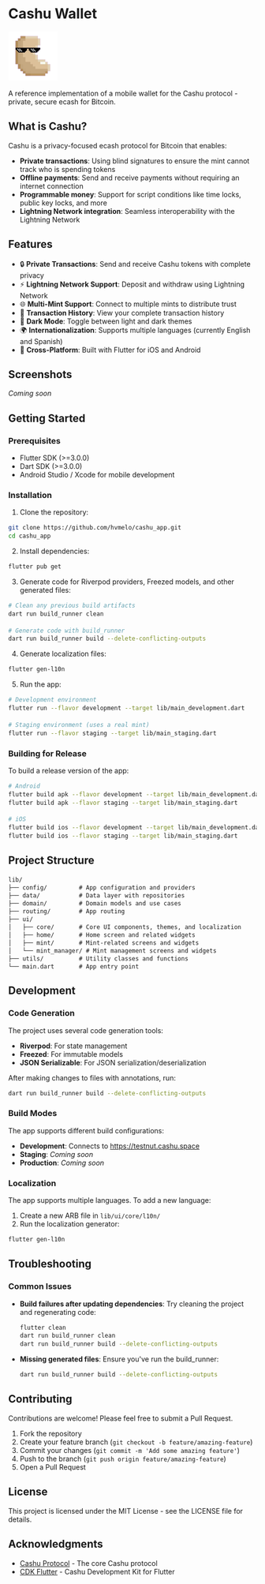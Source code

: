 # Cashu Wallet

<img src="assets/images/cashu_logo.png" alt="Cashu Logo" width="100"/>

A reference implementation of a mobile wallet for the Cashu protocol - private, secure ecash for Bitcoin.

## What is Cashu?

Cashu is a privacy-focused ecash protocol for Bitcoin that enables:

- **Private transactions**: Using blind signatures to ensure the mint cannot track who is spending tokens
- **Offline payments**: Send and receive payments without requiring an internet connection
- **Programmable money**: Support for script conditions like time locks, public key locks, and more
- **Lightning Network integration**: Seamless interoperability with the Lightning Network

## Features

- 🔒 **Private Transactions**: Send and receive Cashu tokens with complete privacy
- ⚡ **Lightning Network Support**: Deposit and withdraw using Lightning Network
- 🌐 **Multi-Mint Support**: Connect to multiple mints to distribute trust
- 🔄 **Transaction History**: View your complete transaction history
- 🌙 **Dark Mode**: Toggle between light and dark themes
- 🌍 **Internationalization**: Supports multiple languages (currently English and Spanish)
- 📱 **Cross-Platform**: Built with Flutter for iOS and Android

## Screenshots

_Coming soon_

## Getting Started

### Prerequisites

- Flutter SDK (>=3.0.0)
- Dart SDK (>=3.0.0)
- Android Studio / Xcode for mobile development

### Installation

1. Clone the repository:

```bash
git clone https://github.com/hvmelo/cashu_app.git
cd cashu_app
```

2. Install dependencies:

```bash
flutter pub get
```

3. Generate code for Riverpod providers, Freezed models, and other generated files:

```bash
# Clean any previous build artifacts
dart run build_runner clean

# Generate code with build_runner
dart run build_runner build --delete-conflicting-outputs
```

4. Generate localization files:

```bash
flutter gen-l10n
```

5. Run the app:

```bash
# Development environment
flutter run --flavor development --target lib/main_development.dart

# Staging environment (uses a real mint)
flutter run --flavor staging --target lib/main_staging.dart
```

### Building for Release

To build a release version of the app:

```bash
# Android
flutter build apk --flavor development --target lib/main_development.dart
flutter build apk --flavor staging --target lib/main_staging.dart

# iOS
flutter build ios --flavor development --target lib/main_development.dart
flutter build ios --flavor staging --target lib/main_staging.dart
```

## Project Structure

```
lib/
├── config/         # App configuration and providers
├── data/           # Data layer with repositories
├── domain/         # Domain models and use cases
├── routing/        # App routing
├── ui/
│   ├── core/       # Core UI components, themes, and localization
│   ├── home/       # Home screen and related widgets
│   ├── mint/       # Mint-related screens and widgets
│   └── mint_manager/ # Mint management screens and widgets
├── utils/          # Utility classes and functions
└── main.dart       # App entry point
```

## Development

### Code Generation

The project uses several code generation tools:

- **Riverpod**: For state management
- **Freezed**: For immutable models
- **JSON Serializable**: For JSON serialization/deserialization

After making changes to files with annotations, run:

```bash
dart run build_runner build --delete-conflicting-outputs
```

### Build Modes

The app supports different build configurations:

- **Development**: Connects to https://testnut.cashu.space
- **Staging**: _Coming soon_
- **Production**: _Coming soon_

### Localization

The app supports multiple languages. To add a new language:

1. Create a new ARB file in `lib/ui/core/l10n/`
2. Run the localization generator:

```bash
flutter gen-l10n
```

## Troubleshooting

### Common Issues

- **Build failures after updating dependencies**: Try cleaning the project and regenerating code:

  ```bash
  flutter clean
  dart run build_runner clean
  dart run build_runner build --delete-conflicting-outputs
  ```

- **Missing generated files**: Ensure you've run the build_runner:
  ```bash
  dart run build_runner build --delete-conflicting-outputs
  ```

## Contributing

Contributions are welcome! Please feel free to submit a Pull Request.

1. Fork the repository
2. Create your feature branch (`git checkout -b feature/amazing-feature`)
3. Commit your changes (`git commit -m 'Add some amazing feature'`)
4. Push to the branch (`git push origin feature/amazing-feature`)
5. Open a Pull Request

## License

This project is licensed under the MIT License - see the LICENSE file for details.

## Acknowledgments

- [Cashu Protocol](https://github.com/cashubtc/cashu) - The core Cashu protocol
- [CDK Flutter](https://github.com/davidcaseria/cdk_flutter) - Cashu Development Kit for Flutter
